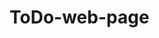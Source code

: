 # ToDo-web-page
<!-- Krav för godkänt (G)

Er applikation ska bete sig som exemplet på TodoMVC-hemsidan, inklusive följande:

x = klar

    [x] Lägga till föremål.
    [X] Ta bort föremål.
    [x] Markera föremål som färdiga.
    [x]Se hur många ofärdiga föremål som återstår ("X items left").
    [x]Ta bort alla färdiga föremål ("Clear completed").
    [x]Visa upp antingen alla föremål ("All"), alla ofärdiga föremål ("Active") 
    [x]eller alla färdiga föremål ("Completed").
    [x] Markera alla föremål som färdiga/ofärdiga.
    [x] itemsleft noll ställs inte när man klickar på reset knappen vid input.
    [x] Fixat så att knapparna inte har någon border. och att när man klickar så ser man en border runt knappen.
    [x] Testa alla funtioner
    [x] Utseende som exampel, css, GUI beteende, ikoner, effekter
    [x] Responsive

Den nedan gör så att användarens input försvinner. och att man kan skriva något annat därefter.
    ******************************
    <form autocomplete="off">
        <input type="text" id="form1" placeholder="What need to be done?">
    </form>    
    ******************************

De enda undantagen till detta är den funktionalitet som beskrivs nedan under kraven för väl godkänt, och som alltså bara behöver implementeras om ni vill kunna få betyget VG.

Ni ska inte lägga till egen funktionalitet som inte finns i exemplet.

Applikationen ska se ut som exemplet på TodoMVC-hemsidan, med tillägget att den också ska vara responsiv och således fungera bra även på exempelvis mobiltelefoner.

Ikonerna på TodoMVC-hemsidan ritas upp med diverse CSS-tekniker, varav några är avancerade. Istället för att återskapa dessa går det bra om ni använder följande uppsättning ikoner: checkbox-checked.svg, checkbox-unchecked.svg, circle-down.svg, cross.svg (tagna från IcoMoon). -->